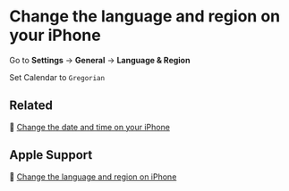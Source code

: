 # Change the language and region on your iPhone

Go to **Settings** → **General** → **Language & Region**

Set Calendar to `Gregorian`

## Related

:paperclip: [Change the date and time on your iPhone](change-the-date-and-time-on-your-iphone.md)

## Apple Support

:link: [Change the language and region on iPhone](https://support.apple.com/guide/iphone/change-the-language-and-region-iphce20717a3/ios)
